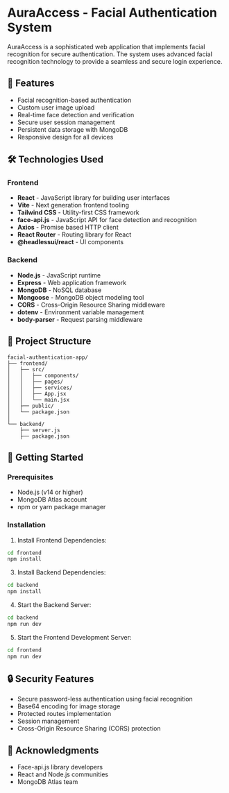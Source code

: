 # AuraAccess - Facial Authentication System

AuraAccess is a sophisticated web application that implements facial recognition for secure authentication. The system uses advanced facial recognition technology to provide a seamless and secure login experience.

## 🚀 Features

- Facial recognition-based authentication
- Custom user image upload
- Real-time face detection and verification
- Secure user session management
- Persistent data storage with MongoDB
- Responsive design for all devices

## 🛠️ Technologies Used

### Frontend

- **React** - JavaScript library for building user interfaces
- **Vite** - Next generation frontend tooling
- **Tailwind CSS** - Utility-first CSS framework
- **face-api.js** - JavaScript API for face detection and recognition
- **Axios** - Promise based HTTP client
- **React Router** - Routing library for React
- **@headlessui/react** - UI components

### Backend

- **Node.js** - JavaScript runtime
- **Express** - Web application framework
- **MongoDB** - NoSQL database
- **Mongoose** - MongoDB object modeling tool
- **CORS** - Cross-Origin Resource Sharing middleware
- **dotenv** - Environment variable management
- **body-parser** - Request parsing middleware

## 📁 Project Structure

```
facial-authentication-app/
├── frontend/
│   ├── src/
│   │   ├── components/
│   │   ├── pages/
│   │   ├── services/
│   │   ├── App.jsx
│   │   └── main.jsx
│   ├── public/
│   └── package.json
│
└── backend/
    ├── server.js
    ├── package.json
```

## 🚀 Getting Started

### Prerequisites

- Node.js (v14 or higher)
- MongoDB Atlas account
- npm or yarn package manager

### Installation

1. Install Frontend Dependencies:

```bash
cd frontend
npm install
```

3. Install Backend Dependencies:

```bash
cd backend
npm install
```

4. Start the Backend Server:

```bash
cd backend
npm run dev
```

5. Start the Frontend Development Server:

```bash
cd frontend
npm run dev
```

## 🔒 Security Features

- Secure password-less authentication using facial recognition
- Base64 encoding for image storage
- Protected routes implementation
- Session management
- Cross-Origin Resource Sharing (CORS) protection

## 🙏 Acknowledgments

- Face-api.js library developers
- React and Node.js communities
- MongoDB Atlas team
